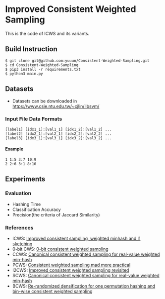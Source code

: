 # Improved Consistent Weighted Sampling
This is the code of ICWS and its variants.

## Build Instruction
```
$ git clone git@github.com:yuuun/Consistent-Weighted-Sampling.git
$ cd Consistent-Weighted-Sampling
$ pip3 install -r requirements.txt
$ python3 main.py
```

## Datasets 
 - Datasets can be downloaded in https://www.csie.ntu.edu.tw/~cjlin/libsvm/

### Input File Data Formats
```
[label1] [idx1_1]:[val1_1] [idx1_2]:[val1_2] ...
[label2] [idx2_1]:[val2_1] [idx2_2]:[val2_2] ...
[label3] [idx3_1]:[val3_1] [idx3_2]:[val3_2] ...
```
 
#### Example
```
1 1:5 3:7 10:9
2 2:6 3:1 8:10 
```

## Experiments
### Evaluation
 - Hashing Time
 - Classification Accuracy
 - Precision(the criteria of Jaccard Similarity)

### References
 - ICWS: [Improved consistent sampling, weighted minhash and l1 sketching](https://ieeexplore.ieee.org/abstract/document/5693978/?casa_token=cD19RSA8IxUAAAAA:0FWHkkknyJ1pK9Sy9n_saBIeLfS5aajGDw5NBJmPNcfvPShqat8AR5id8Kobp86ZsikbpOoXYrs)
 - 0-bit CWS: [0-bit consistent weighted sampling](https://dl.acm.org/doi/abs/10.1145/2783258.2783406?casa_token=uP0Mu8Z8EDMAAAAA:RYXF3QRGxTbQ7wlEwoNZieO6J5XC2oLHV2cZqDSCX-LUuQpJwDZdy1TSjT_ZzJWTTN7kwjHRyBe94rQ)
 - CCWS: [Canonical consistent weighted sampling for real-value weighted min-hash](https://ieeexplore.ieee.org/abstract/document/7837987/?casa_token=3TNUkPLz8nYAAAAA:Foee7yZzzhKqUJ67zUehtz-t8GaHoODorolxfAxYWK0aa0KeL7HcB5IVF7wsnC_9oWUrCwdmZck)
 - PCWS: [Consistent weighted sampling mad more practical](https://dl.acm.org/doi/abs/10.1145/3038912.3052598?casa_token=ZucI6adplDYAAAAA:N4rV4dcWQtyhPWS1zZFi4J7IlEdNEQLWN2axJf9sWfW35ylDkTcYI0f1uEHx2tkjfqJJ8AIHgCAU1x0)
 - I2CWS: [Improved consistent weighted sampling revisited](https://ieeexplore.ieee.org/abstract/document/8493289/?casa_token=gBsxfXBHNosAAAAA:lLmHk1eYCd0jkBF6-F4A6DsbvZOUAvreLjrTU5BG2ofutdw8cYWHAdMeCmil4kA68ud7TyW-VW4)
 - SCWS: [Canonical consistent weighted sampling for real-value weighted min-hash](https://ieeexplore.ieee.org/abstract/document/7837987/?casa_token=yXYVurruAnMAAAAA:5Fq0Gj3ogIBcGll3dLh1xN4c7MuNueS5S9gARGnqNJwYfuUvZHFpBHRi1hK9dxrlxnCVEiJBy6Q)
 - BCWS: [Re-randomized densification for one permutation hashing and bin-wise consistent weighted sampling](https://proceedings.neurips.cc/paper/2019/hash/9f067d8d6df2d4b8c64fb4c084d6c208-Abstract.html)
